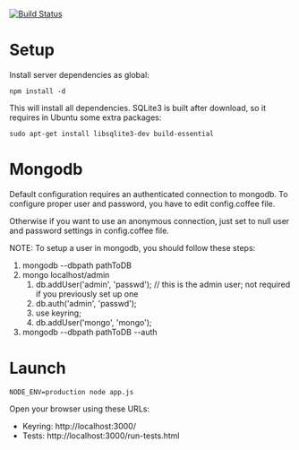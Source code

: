 [![Build Status](https://travis-ci.org/dpecos/keyring.svg)](https://travis-ci.org/dpecos/keyring)

Setup
=====

Install server dependencies as global:

    npm install -d

This will install all dependencies. SQLite3 is built after download, so it requires in Ubuntu some extra packages:

    sudo apt-get install libsqlite3-dev build-essential

Mongodb
=======

Default configuration requires an authenticated connection to mongodb. To configure proper user and password, you have to edit config.coffee file.

Otherwise if you want to use an anonymous connection, just set to null user and password settings in config.coffee file.

NOTE: To setup a user in mongodb, you should follow these steps:

1. mongodb --dbpath pathToDB 
2. mongo localhost/admin
    1. db.addUser('admin', 'passwd'); // this is the admin user; not required if you previously set up one
    2. db.auth('admin', 'passwd');
    3. use keyring;
    4. db.addUser('mongo', 'mongo');
3. mongodb --dbpath pathToDB --auth

Launch
======

    NODE_ENV=production node app.js

Open your browser using these URLs:

* Keyring: http://localhost:3000/
* Tests: http://localhost:3000/run-tests.html
